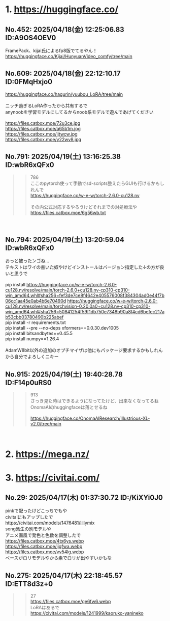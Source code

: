# 1. https://huggingface.co/
## No.452:	2025/04/18(金) 12:25:06.83 ID:A9OS4OEV0
 FramePack、kijai氏によるfp8版でてるやん！ <br> <a href='https://huggingface.co/Kijai/HunyuanVideo_comfy/tree/main'>https://huggingface.co/Kijai/HunyuanVideo_comfy/tree/main</a> 
<br>

## No.609:	2025/04/18(金) 22:12:10.17 ID:0FMqHxjo0
 <a href='https://huggingface.co/hagurin/yuubou_LoRA/tree/main'>https://huggingface.co/hagurin/yuubou_LoRA/tree/main</a> <br>  <br> ニッチ過ぎるLoRA作ったから共有するで <br> anynoobを学習モデルにしてるからnoob系モデルで遊んであげてください <br>  <br> <a href='https://files.catbox.moe/72u3ce.jpg'>https://files.catbox.moe/72u3ce.jpg</a> <br> <a href='https://files.catbox.moe/a65b1m.jpg'>https://files.catbox.moe/a65b1m.jpg</a> <br> <a href='https://files.catbox.moe/jjtwcw.jpg'>https://files.catbox.moe/jjtwcw.jpg</a> <br> <a href='https://files.catbox.moe/y22wv8.jpg'>https://files.catbox.moe/y22wv8.jpg</a> 
<br>

## No.791:	2025/04/19(土) 13:16:25.38 ID:wbR6xQFx0
 >>786 <br> ここのpytorch使って手動でsd-scripts整えたらGUIも行けるかもしれんで <br> <a href='https://huggingface.co/w-e-w/torch-2.6.0-cu128.nv'>https://huggingface.co/w-e-w/torch-2.6.0-cu128.nv</a> <br>  <br> その内公式対応するやろうけどそれまでの対処療法や <br> <a href='https://files.catbox.moe/6g56wb.txt'>https://files.catbox.moe/6g56wb.txt</a> 
<br>

## No.794:	2025/04/19(土) 13:20:59.04 ID:wbR6xQFx0
 おっと被ったンゴね… <br> テキストはワイの書いた奴やけどインストールはバージョン指定した↓の方が良いと思うで <br>  <br> pip install <a href='https://huggingface.co/w-e-w/torch-2.6.0-cu128.nv/resolve/main/torch-2.6.0+cu128.nv-cp310-cp310-win_amd64.whl#sha256=fef3de7ce8f4642e405576008f384304ad0e44f7b06cc1aa45e0ab4b6e70490d'>https://huggingface.co/w-e-w/torch-2.6.0-cu128.nv/resolve/main/torch-2.6.0+cu128.nv-cp310-cp310-win_amd64.whl#sha256=fef3de7ce8f4642e405576008f384304ad0e44f7b06cc1aa45e0ab4b6e70490d</a> <a href='https://huggingface.co/w-e-w/torch-2.6.0-cu128.nv/resolve/main/torchvision-0.20.0a0+cu128.nv-cp310-cp310-win_amd64.whl#sha256=50841254f59f1db750e7348b90a8f4cd6befec217ab53cbb03780490b225abef'>https://huggingface.co/w-e-w/torch-2.6.0-cu128.nv/resolve/main/torchvision-0.20.0a0+cu128.nv-cp310-cp310-win_amd64.whl#sha256=50841254f59f1db750e7348b90a8f4cd6befec217ab53cbb03780490b225abef</a> <br> pip install -r requirements.txt <br> pip install --pre --no-deps xformers==0.0.30.dev1005 <br> pip install bitsandbytes==0.45.5 <br> pip install numpy==1.26.4 <br>  <br> AdamW8bit以外の追加のオプチマイザは他にもパッケージ要求するかもしれんから自分でよろしくニキー 
<br>

## No.915:	2025/04/19(土) 19:40:28.78 ID:F14p0uRS0
 >>913 <br> さっき見た時はできるようになってたけど、出来なくなってるね <br> OnomaAIのhuggingfaceは落とせるね <br>  <br> <a href='https://huggingface.co/OnomaAIResearch/Illustrious-XL-v2.0/tree/main'>https://huggingface.co/OnomaAIResearch/Illustrious-XL-v2.0/tree/main</a> 
<br>

# 2. https://mega.nz/
# 3. https://civitai.com/
## No.29:	2025/04/17(木) 01:37:30.72 ID:/KiXYi0J0
 pinkで配ったけどこっちでもや <br> civitaiにもアップしたで <br> <a href='https://civitai.com/models/1476481/lillymix'>https://civitai.com/models/1476481/lillymix</a> <br> song派生の別モデルや <br> アニメ画風で発色と色数を調整したで <br> <a href='https://files.catbox.moe/4tx6ys.webp'>https://files.catbox.moe/4tx6ys.webp</a> <br> <a href='https://files.catbox.moe/ijgfwa.webp'>https://files.catbox.moe/ijgfwa.webp</a> <br> <a href='https://files.catbox.moe/vv54lg.webp'>https://files.catbox.moe/vv54lg.webp</a> <br> ベースがロリモデルやから素でロリが出やすいかもな 
<br>

## No.275:	2025/04/17(木) 22:18:45.57 ID:ETT8d3z+0
 >>27 <br> <a href='https://files.catbox.moe/ge6fw6.webp'>https://files.catbox.moe/ge6fw6.webp</a> <br> LoRAはあるで <br> <a href='https://civitai.com/models/1241999/kaoruko-yanineko'>https://civitai.com/models/1241999/kaoruko-yanineko</a> 
<br>

